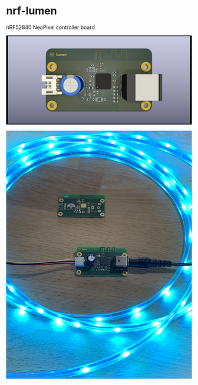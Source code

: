 # nrf-lumen

nRF52840 NeoPixel controller board

![Render of the controller board](./nrf-lumen.png)

![Photo of the board with LED strip attached](./IMG_3479.jpeg)
